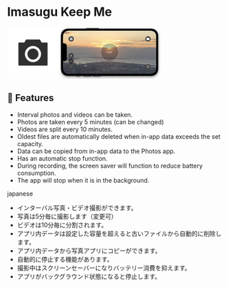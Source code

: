 # Imasugu Keep Me

<img src='img/img1.png' height=120px> <img src='img/img2.png' height=120px>

## :notebook: Features
- Interval photos and videos can be taken.
- Photos are taken every 5 minutes (can be changed)
- Videos are split every 10 minutes.
- Oldest files are automatically deleted when in-app data exceeds the set capacity.
- Data can be copied from in-app data to the Photos app.
- Has an automatic stop function.
- During recording, the screen saver will function to reduce battery consumption.
- The app will stop when it is in the background.

japanese
- インターバル写真・ビデオ撮影ができます。
- 写真は5分毎に撮影します（変更可）
- ビデオは10分毎に分割されます。
- アプリ内データは設定した容量を超えると古いファイルから自動的に削除します。
- アプリ内データから写真アプリにコピーができます。
- 自動的に停止する機能があります。
- 撮影中はスクリーンセーバーになりバッテリー消費を抑えます。
- アプリがバックグラウンド状態になると停止します。

